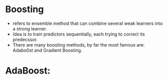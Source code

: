 # Boosting

- refers to ensemble method that can combine several weak learners into a strong learner.
- Idea is to train predictors sequentially, each trying to correct its predecssor.
- There are many boosting methods, by far the most famous are: Adabo0st and Gradient Boosting.

# AdaBoost:
